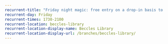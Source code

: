 ```yaml
---
recurrent-title: "Friday night magic: free entry on a drop-in basis to play magic"
recurrent-day: Friday
recurrent-times: 1730-2100
recurrent-location: beccles-library
recurrent-location-display-name: Beccles Library
recurrent-location-display-url: /branches/beccles-library/
---
```


